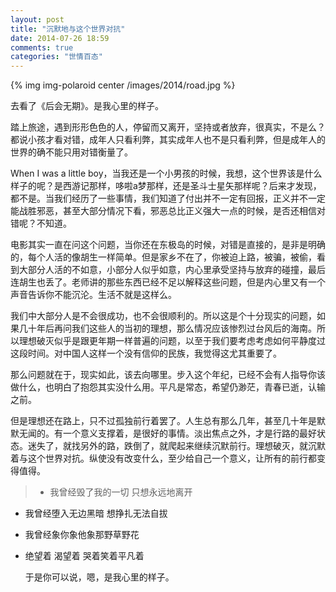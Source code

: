 ```yaml
---
layout: post
title: "沉默地与这个世界对抗"
date: 2014-07-26 18:59
comments: true
categories: "世情百态"
---
```


{% img img-polaroid center /images/2014/road.jpg %}

  去看了《后会无期》。是我心里的样子。

  踏上旅途，遇到形形色色的人，停留而又离开，坚持或者放弃，很真实，不是么？都说小孩才看对错，成年人只看利弊，其实成年人也不是只看利弊，但是成年人的世界的确不能只用对错衡量了。

  When I was a little boy，当我还是一个小男孩的时候，我想，这个世界该是什么样子的呢？是西游记那样，哆啦a梦那样，还是圣斗士星矢那样呢？后来才发现，都不是。当我们经历了一些事情，我们知道了付出并不一定有回报，正义并不一定能战胜邪恶，甚至大部分情况下看，邪恶总比正义强大一点的时候，是否还相信对错呢？不知道。

  电影其实一直在问这个问题，当你还在东极岛的时候，对错是直接的，是非是明确的，每个人活的像胡生一样简单。但是家乡不在了，你被迫上路，被骗，被偷，看到大部分人活的不如意，小部分人似乎如意，内心里承受坚持与放弃的碰撞，最后连胡生也丢了。老师讲的那些东西已经不足以解释这些问题，但是内心里又有一个声音告诉你不能沉沦。生活不就是这样么。

  我们中大部分人是不会很成功，也不会很顺利的。所以这是个十分现实的问题，如果几十年后再问我们这些人的当初的理想，那么情况应该惨烈过台风后的海南。所以理想破灭似乎是跟更年期一样普遍的问题，以至于我们要考虑考虑如何平静度过这段时间。对中国人这样一个没有信仰的民族，我觉得这尤其重要了。

  那么问题就在于，现实如此，该去向哪里。步入这个年纪，已经不会有人指导你该做什么，也明白了抱怨其实没什么用。平凡是常态，希望仍渺茫，青春已逝，认输之前。

  但是理想还在路上，只不过孤独前行着罢了。人生总有那么几年，甚至几十年是默默无闻的。有一个意义支撑着，是很好的事情。淡出焦点之外，才是行路的最好状态。迷失了，就找另外的路，跌倒了，就爬起来继续沉默前行。理想破灭，就沉默着与这个世界对抗。纵使没有改变什么，至少给自己一个意义，让所有的前行都变得值得。

> - 我曾经毁了我的一切 只想永远地离开
- 我曾经堕入无边黑暗 想挣扎无法自拔
- 我曾经象你象他象那野草野花
- 绝望着 渴望着 哭着笑着平凡着

  于是你可以说，嗯，是我心里的样子。